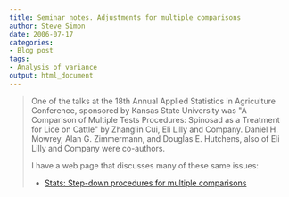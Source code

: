 ```yaml
---
title: Seminar notes. Adjustments for multiple comparisons
author: Steve Simon
date: 2006-07-17
categories:
- Blog post
tags:
- Analysis of variance
output: html_document
---
```

> One of the talks at the 18th Annual Applied Statistics in Agriculture
> Conference, sponsored by Kansas State University was "A Comparison of
> Multiple Tests Procedures: Spinosad as a Treatment for Lice on
> Cattle" by Zhanglin Cui, Eli Lilly and Company. Daniel H. Mowrey,
> Alan G. Zimmermann, and Douglas E. Hutchens, also of Eli Lilly and
> Company were co-authors.
>
> I have a web page that discusses many of these same issues:
>
> -   [Stats: Step-down procedures for multiple
>     comparisons](http://www.pmean.com/weblog2005/MultipleComparisons.asp)
